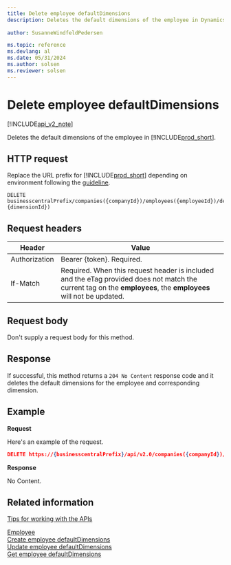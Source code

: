 ```yaml
---
title: Delete employee defaultDimensions  
description: Deletes the default dimensions of the employee in Dynamics 365 Business Central.
 
author: SusanneWindfeldPedersen

ms.topic: reference
ms.devlang: al
ms.date: 05/31/2024
ms.author: solsen
ms.reviewer: solsen
---
```


# Delete employee defaultDimensions

[!INCLUDE[api_v2_note](../../../includes/api_v2_note.md)]

Deletes the default dimensions of the employee in [!INCLUDE[prod_short](../../../includes/prod_short.md)].

## HTTP request
Replace the URL prefix for [!INCLUDE[prod_short](../../../includes/prod_short.md)] depending on environment following the [guideline](../../v2.0/endpoints-apis-for-dynamics.md).
```
DELETE businesscentralPrefix/companies({companyId})/employees({employeeId})/defaultDimensions({employeeId},{dimensionId})
```

## Request headers

|Header         |Value                     |
|---------------|--------------------------|
|Authorization  |Bearer {token}. Required. |
|If-Match       |Required. When this request header is included and the eTag provided does not match the current tag on the **employees**, the **employees** will not be updated. |

## Request body
Don't supply a request body for this method.

## Response
If successful, this method returns a ```204 No Content``` response code and it deletes the default dimensions for the employee and corresponding dimension.

## Example

**Request**

Here's an example of the request.

```json
DELETE https://{businesscentralPrefix}/api/v2.0/companies({companyId})/employees({employeeId})/defaultDimensions({employeeId},{dimensionId})
```

**Response** 

No Content.

## Related information
[Tips for working with the APIs](../../../developer/devenv-connect-apps-tips.md)  

[Employee](../resources/dynamics_employee.md)  
[Create employee defaultDimensions](dynamics_employee_create_defaultdimensions.md)  
[Update employee defaultDimensions](dynamics_employee_update_defaultdimensions.md)  
[Get employee defaultDimensions](dynamics_employee_get_defaultdimensions.md)  
